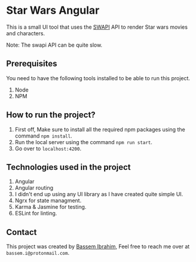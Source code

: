 # Star Wars Angular

This is a small UI tool that uses the [SWAPI](https://swapi.dev/documentation) API to render Star wars movies and characters.

Note: The swapi API can be quite slow.

## Prerequisites

You need to have the following tools installed to be able to run this project.

1. Node
2. NPM

## How to run the project?

1. First off, Make sure to install all the required npm packages using the command `npm install`.
2. Run the local server using the command `npm run start`.
3. Go over to `localhost:4200`.

## Technologies used in the project

1. Angular
2. Angular routing
3. I didn't end up using any UI library as I have created quite simple UI.
4. Ngrx for state managment.
5. Karma & Jasmine for testing.
6. ESLint for linting.

## Contact

This project was created by [Bassem Ibrahim](https://bassemmohamed.github.io/), Feel free to reach me over at `bassem.i@protonmail.com`.

